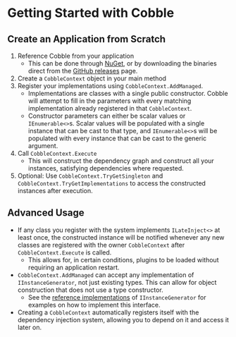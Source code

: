 # Getting Started with Cobble

## Create an Application from Scratch

1. Reference Cobble from your application
    * This can be done through [NuGet](https://www.nuget.org/packages/ProjectCeilidh.Cobble/), or by downloading the binaries direct from the [GitHub releases](https://github.com/Ceilidh-Team/Cobble/releases) page.
2. Create a `CobbleContext` object in your main method
3. Register your implementations using `CobbleContext.AddManaged`.
    * Implementations are classes with a single public constructor. Cobble will attempt to fill in the parameters with every matching implementation already registered in that `CobbleContext`.
    * Constructor parameters can either be scalar values or `IEnumerable<>`s. Scalar values will be populated with a single instance that can be cast to that type, and `IEnumerable<>`s will be populated with every instance that can be cast to the generic argument.
4. Call `CobbleContext.Execute`
    * This will construct the dependency graph and construct all your instances, satisfying dependencies where requested.
5. Optional: Use `CobbleContext.TryGetSingleton` and `CobbleContext.TryGetImplementations` to access the constructed instances after execution.

## Advanced Usage

* If any class you register with the system implements `ILateInject<>` at least once, the constructed instance will be notified whenever any new classes are registered with the owner `CobbleContext` after `CobbleContext.Execute` is called.
  * This allows for, in certain conditions, plugins to be loaded without requiring an application restart.
* `CobbleContext.AddManaged` can accept any implementation of `IInstanceGenerator`, not just existing types. This can allow for object construction that does not use a type constructor.
  * See the [reference implementations](ProjectCeilidh.Cobble/Generator) of `IInstanceGenerator` for examples on how to implement this interface.
* Creating a `CobbleContext` automatically registers itself with the dependency injection system, allowing you to depend on it and access it later on.

